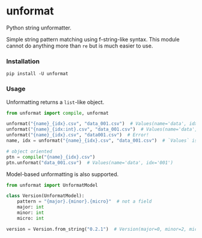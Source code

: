 # unformat

Python string unformatter.

Simple string pattern matching using f-string-like syntax.
This module cannot do anything more than `re` but is much easier to use.

### Installation

```shell
pip install -U unformat
```

### Usage

Unformatting returns a `list`-like object.

```python
from unformat import compile, unformat

unformat("{name}_{idx}.csv", "data_001.csv")  # Values(name='data', idx='001')
unformat("{name}_{idx:int}.csv", "data_001.csv")  # Values(name='data', idx=1)
unformat("{name}_{idx}.csv", "data001.csv")  # Error!
name, idx = unformat("{name}_{idx}.csv", "data_001.csv")  # `Values` is list-like

# object oriented
ptn = compile("{name}_{idx}.csv")
ptn.unformat("data_001.csv")  # Values(name='data', idx='001')
```

Model-based unformatting is also supported.

```python
from unformat import UnformatModel

class Version(UnformatModel):
    pattern = "{major}.{minor}.{micro}"  # not a field
    major: int
    minor: int
    micro: int

version = Version.from_string("0.2.1")  # Version(major=0, minor=2, micro=1)
```
